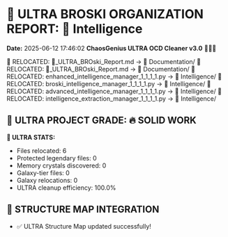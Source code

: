 # 🌌 ULTRA BROSKI ORGANIZATION REPORT: 🧠 Intelligence
**Date:** 2025-06-12 17:46:02
**ChaosGenius ULTRA OCD Cleaner v3.0** 🧠💜🌌

📁 RELOCATED: 🌌_ULTRA_BROski_Report.md → 📝 Documentation/
📁 RELOCATED: 🌌_ULTRA_BROski_Report.md → 📝 Documentation/
📁 RELOCATED: enhanced_intelligence_manager_1_1_1_1.py → 🧠 Intelligence/
📁 RELOCATED: broski_intelligence_manager_1_1_1_1.py → 🧠 Intelligence/
📁 RELOCATED: advanced_intelligence_manager_1_1_1_1.py → 🧠 Intelligence/
📁 RELOCATED: intelligence_extraction_manager_1_1_1_1.py → 🧠 Intelligence/

## 🌌 ULTRA PROJECT GRADE: 🔥 SOLID WORK
**🧠 ULTRA STATS:**
- Files relocated: 6
- Protected legendary files: 0
- Memory crystals discovered: 0
- Galaxy-tier files: 0
- Galaxy relocations: 0
- ULTRA cleanup efficiency: 100.0%

## 🔄 STRUCTURE MAP INTEGRATION
- ✅ ULTRA Structure Map updated successfully!